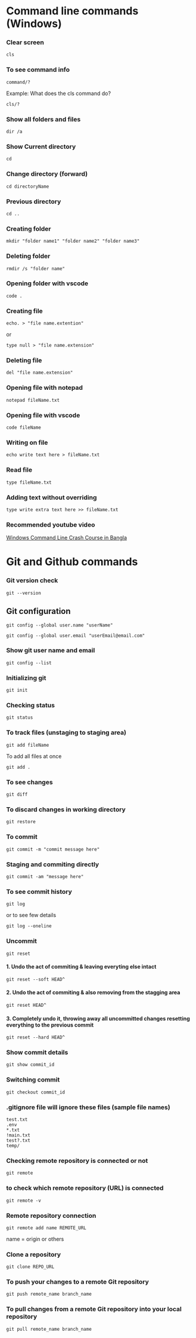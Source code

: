 # Command line commands (Windows)

### Clear screen
```
cls
```

### To see command info
```
command/?
```
Example: What does the cls command do?
```
cls/?
```

### Show all folders and files

```
dir /a
```

### Show Current directory
```
cd
```

### Change directory (forward)
```
cd directoryName
``` 

### Previous directory
```
cd ..
```

### Creating folder
```
mkdir "folder name1" "folder name2" "folder name3"
```

### Deleting folder
```
rmdir /s "folder name"

```

### Opening folder with vscode
```
code .
```

### Creating file
```
echo. > "file name.extention"
```

or
```
type null > "file name.extension"
```

### Deleting file
```
del "file name.extension"
```

### Opening file with notepad
```
notepad fileName.txt
```

### Opening file with vscode
```
code fileName
```

### Writing on file
```
echo write text here > fileName.txt
```

### Read file
```
type fileName.txt
```

### Adding text without overriding 
```
type write extra text here >> fileName.txt
```

### Recommended youtube video
[Windows Command Line Crash Course in Bangla](https://www.youtube.com/watch?v=kbyNSrhxuuI)



# Git and Github commands

### Git version check
```
git --version
```

## Git configuration
```
git config --global user.name "userName"

```
```
git config --global user.email "userEmail@email.com"
```

### Show git user name and email
```
git config --list
```

### Initializing git
```
git init
```

### Checking status
```
git status
```
### To track files (unstaging to staging area)
```
git add fileName
```

To add all files at once

```
git add .
```

### To see changes
```
git diff
```

### To discard changes in working directory
```
git restore
```

### To commit
```
git commit -m "commit message here"
```

### Staging and commiting directly
```
git commit -am "message here"
```

### To see commit history
```
git log
```
or to see few details

```
git log --oneline
```

### Uncommit
```
git reset
```

#### 1. Undo the act of commiting & leaving everyting else intact
```
git reset --soft HEAD^
```

#### 2. Undo the act of commiting & also removing from the stagging area
```
git reset HEAD^
```

#### 3. Completely undo it, throwing away all uncommitted changes resetting everything to the previous commit
```
git reset --hard HEAD^
```

### Show commit details
```
git show commit_id
```

### Switching commit
```
git checkout commit_id
```

### .gitignore file will ignore these files (sample file names)
```
test.txt
.env
*.txt
!main.txt
test?.txt
temp/
```

### Checking remote repository is connected or not
```
git remote
```

### to check which remote repository (URL) is connected 
```
git remote -v
```

### Remote repository connection
```
git remote add name REMOTE_URL
```
name = origin or others

### Clone a repository
```
git clone REPO_URL
```

### To push your changes to a remote Git repository
```
git push remote_name branch_name
```

### To pull changes from a remote Git repository into your local repository
```
git pull remote_name branch_name
```